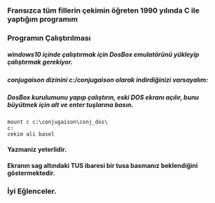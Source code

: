 ### Fransızca tüm fillerin çekimin öğreten 1990 yılında C ile yaptığım programım

### Programın Çalıştırılması
##### windows10 içinde çalıştırmak için DosBox emulatörünü yükleyip çalıştırmak gerekiyor.
##### conjugaison dizinini c:/conjugaison olarak indirdiğinizi varsayalım:
##### DosBox kurulumunu yapıp çalıştırın, eski DOS ekranı açılır, bunu büyütmek için alt ve enter tuşlarına basın.
```
mount c c:\conjugaison\conj_dos\
c:
cekim ali basel
```
#### Yazmaniz yeterlidir.
#### Ekranın sag altındaki TUS ibaresi bir tusa basmanız beklendiğini göstermektedir.

### İyi Eğlenceler.
